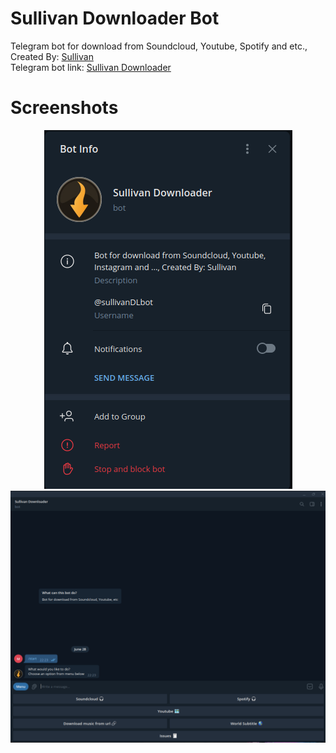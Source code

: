 # Sullivan Downloader Bot
Telegram bot for download from Soundcloud, Youtube, Spotify and etc., Created By: [Sullivan](https://t.me/Sullivan_z)<br />
Telegram bot link: [Sullivan Downloader](https://t.me/sullivanDLbot)

# Screenshots
<div align="center">
    <img src="/screenshots/Sullivan Downloader 2.png"</img>
    <img src="/screenshots/Sullivan Downloader 1.png"</img>
</div>
